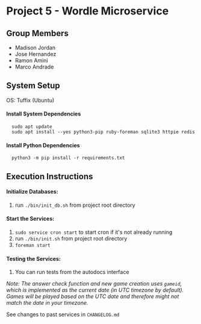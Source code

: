 # Project 5 - Wordle Microservice

## Group Members

- Madison Jordan
- Jose Hernandez
- Ramon Amini
- Marco Andrade

## System Setup

OS: Tuffix (Ubuntu)

#### Install System Dependencies

```
  sudo apt update
  sudo apt install --yes python3-pip ruby-foreman sqlite3 httpie redis
```

#### Install Python Dependencies

```
  python3 -m pip install -r requirements.txt
```

## Execution Instructions

#### Initialize Databases:

1. run `./bin/init_db.sh` from project root directory

#### Start the Services:

1. `sudo service cron start` to start cron if it's not already running
2. run `./bin/init.sh` from project root directory
3. `foreman start`

#### Testing the Services:

1. You can run tests from the autodocs interface

_Note: The answer check function and new game creation uses `gameid`, which is implemented as the current date (in UTC timezone by default). Games will be played based on the UTC date and therefore might not match the date in your timezone._

See changes to past services in `CHANGELOG.md`